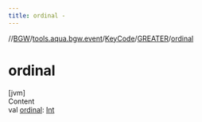 ```yaml
---
title: ordinal -
---
```

//[BGW](../../../../index.md)/[tools.aqua.bgw.event](../../index.md)/[KeyCode](../index.md)/[GREATER](index.md)/[ordinal](ordinal.md)



# ordinal  
[jvm]  
Content  
val [ordinal](ordinal.md): [Int](https://kotlinlang.org/api/latest/jvm/stdlib/kotlin/-int/index.html)  



